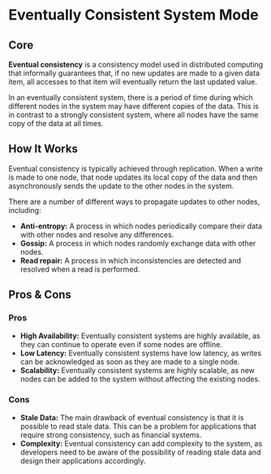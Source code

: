 # Eventually Consistent System Mode

## Core

**Eventual consistency** is a consistency model used in distributed computing that informally guarantees that, if no new updates are made to a given data item, all accesses to that item will eventually return the last updated value.

In an eventually consistent system, there is a period of time during which different nodes in the system may have different copies of the data. This is in contrast to a strongly consistent system, where all nodes have the same copy of the data at all times.

## How It Works

Eventual consistency is typically achieved through replication. When a write is made to one node, that node updates its local copy of the data and then asynchronously sends the update to the other nodes in the system.

There are a number of different ways to propagate updates to other nodes, including:

-   **Anti-entropy:** A process in which nodes periodically compare their data with other nodes and resolve any differences.
-   **Gossip:** A process in which nodes randomly exchange data with other nodes.
-   **Read repair:** A process in which inconsistencies are detected and resolved when a read is performed.

## Pros & Cons

### Pros

-   **High Availability:** Eventually consistent systems are highly available, as they can continue to operate even if some nodes are offline.
-   **Low Latency:** Eventually consistent systems have low latency, as writes can be acknowledged as soon as they are made to a single node.
-   **Scalability:** Eventually consistent systems are highly scalable, as new nodes can be added to the system without affecting the existing nodes.

### Cons

-   **Stale Data:** The main drawback of eventual consistency is that it is possible to read stale data. This can be a problem for applications that require strong consistency, such as financial systems.
-   **Complexity:** Eventual consistency can add complexity to the system, as developers need to be aware of the possibility of reading stale data and design their applications accordingly.

